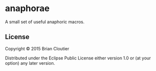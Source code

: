 # anaphorae

A small set of useful anaphoric macros.

## License

Copyright © 2015 Brian Cloutier

Distributed under the Eclipse Public License either version 1.0 or (at
your option) any later version.
